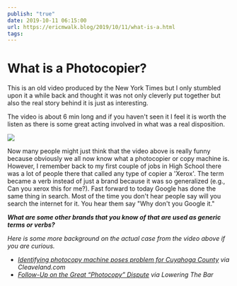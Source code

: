 ```yaml
---
publish: "true"
date: 2019-10-11 06:15:00
url: https://ericmwalk.blog/2019/10/11/what-is-a.html
tags: 
---
```


# What is a Photocopier?

This is an old video produced by the New York Times but I only stumbled upon it a while back and thought it was not only cleverly put together but also the real story behind it is just as interesting.

The video is about 6 min long and if you haven't seen it I feel it is worth the listen as there is some great acting involved in what was a real disposition.

![](https://www.youtube.com/embed/PZbqAMEwtOE)

Now many people might just think that the video above is really funny because obviously we all now know what a photocopier or copy machine is. However, I remember back to my first couple of jobs in High School there was a lot of people there that called any type of copier a 'Xerox'. The term became a verb instead of just a brand because it was so generalized (e.g., Can you xerox this for me?). Fast forward to today Google has done the same thing in search. Most of the time you don't hear people say will you search the internet for it. You hear them say "Why don't you Google it."

***What are some other brands that you know of that are used as generic terms or verbs?***


*Here is some more background on the actual case from the video above if you are curious.*

* *[Identifying photocopy machine poses problem for Cuyahoga County](https://www.cleveland.com/metro/2011/03/identifying_photocopy_machine.html) via Cleaveland.com*
* *[Follow-Up on the Great “Photocopy” Dispute](http://loweringthebar.net/2011/03/followup-on-the-great-photocopy-dispute.html) via Lowering The Bar*
